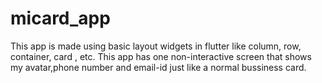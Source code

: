 # micard_app

This app is made using basic layout widgets in flutter like column, row, container, card , etc.
This app has one non-interactive screen that shows my avatar,phone number and email-id just like a normal bussiness card.
